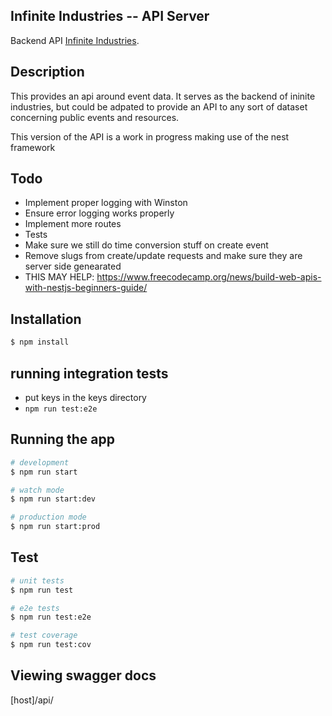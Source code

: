 Infinite Industries -- API Server
------------

Backend API [Infinite Industries](https://infinite.industries).

## Description

This provides an api around event data. It serves as the backend of ininite industries, but could be adpated to provide
an API to any sort of dataset concerning public events and resources.

This version of the API is a work in progress making use of the nest framework

## Todo

* Implement proper logging with Winston
* Ensure error logging works properly
* Implement more routes
* Tests
* Make sure we still do time conversion stuff on create event
* Remove slugs from create/update requests and make sure they are server side genearated
* THIS MAY HELP: https://www.freecodecamp.org/news/build-web-apis-with-nestjs-beginners-guide/

## Installation

```bash
$ npm install
```

## running integration tests
* put keys in the keys directory
* `npm run test:e2e`

## Running the app

```bash
# development
$ npm run start

# watch mode
$ npm run start:dev

# production mode
$ npm run start:prod
```

## Test

```bash
# unit tests
$ npm run test

# e2e tests
$ npm run test:e2e

# test coverage
$ npm run test:cov
```

## Viewing swagger docs

[host]/api/
